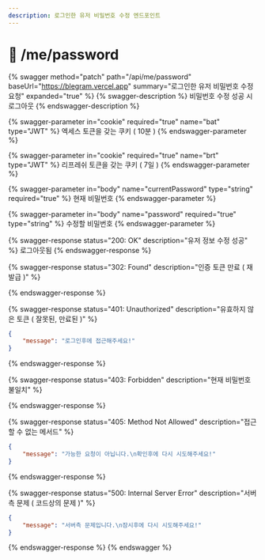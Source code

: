 ```yaml
---
description: 로그인한 유저 비밀번호 수정 엔드포인트
---
```


# 💆 /me/password

{% swagger method="patch" path="/api/me/password" baseUrl="https://blegram.vercel.app" summary="로그인한 유저 비밀번호 수정 요청" expanded="true" %}
{% swagger-description %}
비밀번호 수정 성공 시 로그아웃
{% endswagger-description %}

{% swagger-parameter in="cookie" required="true" name="bat" type="JWT" %}
엑세스 토큰을 갖는 쿠키 ( 10분 )
{% endswagger-parameter %}

{% swagger-parameter in="cookie" required="true" name="brt" type="JWT" %}
리프레쉬 토큰을 갖는 쿠키 ( 7일 )
{% endswagger-parameter %}

{% swagger-parameter in="body" name="currentPassword" type="string" required="true" %}
현재 비밀번호
{% endswagger-parameter %}

{% swagger-parameter in="body" name="password" required="true" type="string" %}
수정할 비밀번호
{% endswagger-parameter %}

{% swagger-response status="200: OK" description="유저 정보 수정 성공" %}
로그아웃됨
{% endswagger-response %}

{% swagger-response status="302: Found" description="인증 토큰 만료 ( 재발급 )" %}

{% endswagger-response %}

{% swagger-response status="401: Unauthorized" description="유효하지 않은 토큰 ( 잘못된, 만료된 )" %}
```json
{
    "message": "로그인후에 접근해주세요!"
}
```
{% endswagger-response %}

{% swagger-response status="403: Forbidden" description="현재 비밀번호 불일치" %}

{% endswagger-response %}

{% swagger-response status="405: Method Not Allowed" description="접근할 수 없는 메서드" %}
```json
{
    "message": "가능한 요청이 아닙니다.\n확인후에 다시 시도해주세요!"
}
```
{% endswagger-response %}

{% swagger-response status="500: Internal Server Error" description="서버측 문제 ( 코드상의 문제 )" %}
```json
{
    "message": "서버측 문제입니다.\n잠시후에 다시 시도해주세요!"
}
```
{% endswagger-response %}
{% endswagger %}
